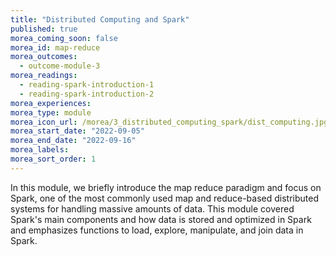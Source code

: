 ```yaml
---
title: "Distributed Computing and Spark"
published: true
morea_coming_soon: false
morea_id: map-reduce
morea_outcomes:
  - outcome-module-3
morea_readings:
  - reading-spark-introduction-1
  - reading-spark-introduction-2
morea_experiences:
morea_type: module
morea_icon_url: /morea/3_distributed_computing_spark/dist_computing.jpg
morea_start_date: "2022-09-05"
morea_end_date: "2022-09-16"
morea_labels:
morea_sort_order: 1
---
```


In this module, we briefly introduce the map reduce paradigm and focus on Spark, one of the most commonly used map and reduce-based distributed systems for handling massive amounts of data.
This module covered Spark's main components and how data is stored and optimized in Spark and emphasizes functions to load, explore, manipulate, and join data in Spark.


